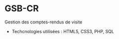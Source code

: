 GSB-CR
======

Gestion des comptes-rendus de visite

 - Techcnologies utilisées : HTML5, CSS3, PHP, SQL
